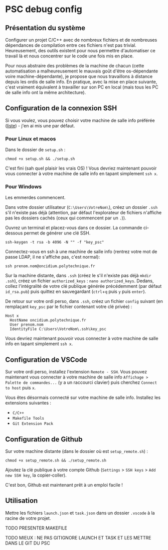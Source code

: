 # PSC debug config

## Présentation du système
Configurer un projet C/C++ avec de nombreux fichiers et de nombreuses dépendances de compilation entre ces fichiers n'est pas trivial. Heureusement, des outils existent pour nous permettre d'automatiser ce travail là et nous concentrer sur le code une fois mis en place. 

Pour nous abstraire des problèmes de la machine de chacun (cette automatisation a malheureusement le mauvais goût d'être os-dépendante voire machine-dépendante), je propose que nous travaillons à distance depuis les ordis de salle info. En pratique, avec la mise en place suivante, c'est vraiment équivalent à travailler sur son PC en local (mais tous les PC de salle info ont la même architecture).

## Configuration de la connexion SSH
Si vous voulez, vous pouvez choisir votre machine de salle info préférée ([liste](https://wikix.polytechnique.org/Ordinateurs_des_salles_info)) - j'en ai mis une par défaut.

### Pour Linux et macos
Dans le dossier de `setup.sh` :
```
chmod +x setup.sh && ./setup.sh
```
C'est fini (sah quel plaisir les vrais OS) ! Vous devriez maintenant pouvoir vous connecter à votre machine de salle info en tapant simplement `ssh x`.

### Pour Windows
Les emmerdes commencent.

Dans votre dossier utilisateur (`C:\Users\VotreNom\`), créez un dossier `.ssh` s'il n'existe pas déjà (attention, par défaut l'explorateur de fichiers n'affiche pas les dossiers cachés (ceux qui commencent par un `.`)).

Ouvrez un terminal et placez-vous dans ce dossier. La commande ci-dessous permet de générer une clé SSH.
```
ssh-keygen -t rsa -b 4096 -N "" -f "key_psc"
```

Connectez-vous en ssh à une machine de salle info (rentrez votre mot de passe LDAP, il ne s'affiche pas, c'est normal):
```
ssh prenom.nom@oncidium.polytechnique.fr
```
Sur la machine distante, dans `.ssh` (créez le s'il n'existe pas déjà `mkdir .ssh`), créez un fichier `authorized_keys` : `nano authorized_keys`. Dedans, collez l'intégralité de votre clé publique générée précédemment (par défaut `id_rsa.pub`) puis quittez en sauvegardant (`ctrl`+`q` puis `y` puis `enter`).

De retour sur votre ordi perso, dans `.ssh`, créez un fichier `config` suivant (en remplaçant `key_psc` par le fichier contenant votre clé privée) :
```
Host x
  HostName oncidium.polytechnique.fr
  User prenom.nom
  IdentityFile C:\Users\VotreNom\.ssh\key_psc
```

Vous devriez maintenant pouvoir vous connecter à votre machine de salle info en tapant simplement `ssh x`.

## Configuration de VSCode
Sur votre ordi perso, installez l'extension `Remote - SSH`. Vous pouvez maintenant vous connecter à votre machine de salle info `Affichage > Palette de commandes...` (y a un raccourci clavier) puis cherchez `Connect to host` puis `x`.

Vous êtes désormais connecté sur votre machine de salle info. Installez les extensions suivantes :
- `C/C++`
- `Makefile Tools`
- `Git Extension Pack`

## Configuration de Github
Sur votre machine distante (dans le dossier où est `setup_remote.sh`) :
```
chmod +x setup_remote.sh && ./setup_remote.sh
```
Ajoutez la clé publique à votre compte Github (`Settings` > `SSH keys` > `Add new SSH key`, la copier-coller).

C'est bon, Github est maintenant prêt à un emploi facile !

## Utilisation
Mettre les fichiers `launch.json` et `task.json` dans un dossier `.vscode` à la racine de votre projet.

TODO PRESENTER MAKEFILE

TODO MIEUX : NE PAS GITIGNORE LAUNCH ET TASK ET LES METTRE DANS LE GIT DU PSC